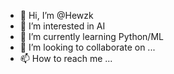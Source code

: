 - 👋 Hi, I’m @Hewzk
- 👀 I’m interested in AI
- 🌱 I’m currently learning Python/ML
- 💞️ I’m looking to collaborate on ...
- 📫 How to reach me ...

<!---
Hewzk/Hewzk is a ✨ special ✨ repository because its `README.md` (this file) appears on your GitHub profile.
You can click the Preview link to take a look at your changes.
--->

